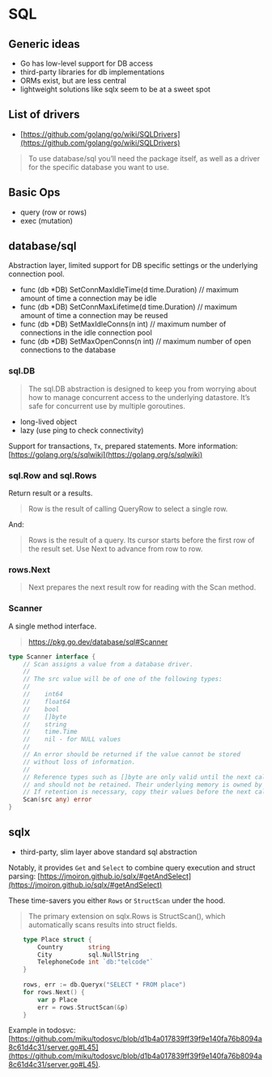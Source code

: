 # SQL

## Generic ideas

* Go has low-level support for DB access
* third-party libraries for db implementations
* ORMs exist, but are less central
* lightweight solutions like sqlx seem to be at a sweet spot

## List of drivers

* [https://github.com/golang/go/wiki/SQLDrivers](https://github.com/golang/go/wiki/SQLDrivers)

> To use database/sql you’ll need the package itself, as well as a driver for
> the specific database you want to use.

## Basic Ops

* query (row or rows)
* exec (mutation)

## database/sql

Abstraction layer, limited support for DB specific settings or the underlying
connection pool.

* func (db *DB) SetConnMaxIdleTime(d time.Duration) // maximum amount of time a connection may be idle
* func (db *DB) SetConnMaxLifetime(d time.Duration) // maximum amount of time a connection may be reused
* func (db *DB) SetMaxIdleConns(n int) // maximum number of connections in the idle connection pool
* func (db *DB) SetMaxOpenConns(n int) // maximum number of open connections to the database


### sql.DB

> The sql.DB abstraction is designed to keep you from worrying about how to
> manage concurrent access to the underlying datastore. It’s safe for
> concurrent use by multiple goroutines.

* long-lived object
* lazy (use ping to check connectivity)

Support for transactions, `Tx`, prepared statements. More information:
[https://golang.org/s/sqlwiki](https://golang.org/s/sqlwiki)


### sql.Row and sql.Rows

Return result or a results.

> Row is the result of calling QueryRow to select a single row. 

And:

> Rows is the result of a query. Its cursor starts before the first row of the
> result set. Use Next to advance from row to row. 

### rows.Next

> Next prepares the next result row for reading with the Scan method. 


### Scanner

A single method interface.

> https://pkg.go.dev/database/sql#Scanner

```go
type Scanner interface {
	// Scan assigns a value from a database driver.
	//
	// The src value will be of one of the following types:
	//
	//    int64
	//    float64
	//    bool
	//    []byte
	//    string
	//    time.Time
	//    nil - for NULL values
	//
	// An error should be returned if the value cannot be stored
	// without loss of information.
	//
	// Reference types such as []byte are only valid until the next call to Scan
	// and should not be retained. Their underlying memory is owned by the driver.
	// If retention is necessary, copy their values before the next call to Scan.
	Scan(src any) error
}
```

## sqlx

* third-party, slim layer above standard sql abstraction

Notably, it provides `Get` and `Select` to combine query execution and struct
parsing:
[https://jmoiron.github.io/sqlx/#getAndSelect](https://jmoiron.github.io/sqlx/#getAndSelect)

These time-savers you either `Rows` or `StructScan` under the hood.

> The primary extension on sqlx.Rows is StructScan(), which automatically scans
> results into struct fields. 

```go
    type Place struct {
        Country       string
        City          sql.NullString
        TelephoneCode int `db:"telcode"`
    }
     
    rows, err := db.Queryx("SELECT * FROM place")
    for rows.Next() {
        var p Place
        err = rows.StructScan(&p)
    }
```

Example in todosvc: [https://github.com/miku/todosvc/blob/d1b4a017839ff39f9e140fa76b8094a8c61d4c31/server.go#L45](https://github.com/miku/todosvc/blob/d1b4a017839ff39f9e140fa76b8094a8c61d4c31/server.go#L45).